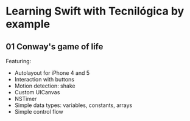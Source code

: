 Learning Swift with Tecnilógica by example
==========================================
01 Conway's game of life
------------------------
Featuring:
- Autolayout for iPhone 4 and 5
- Interaction with buttons
- Motion detection: shake
- Custom UICanvas
- NSTimer
- Simple data types: variables, constants, arrays
- Simple control flow
